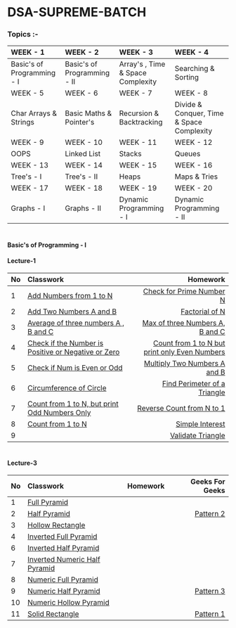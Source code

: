 # DSA-SUPREME-BATCH
### Topics :-
| WEEK - 1                   | WEEK - 2                    | WEEK - 3                          |   WEEK - 4          |
| :---                       | :---                        |:---                               |:---                 |
| Basic's of Programming - I | Basic's of Programming - II | Array's , Time & Space Complexity | Searching & Sorting |
| WEEK - 5                   | WEEK - 6                    | WEEK - 7                          |   WEEK - 8          |
| Char Arrays & Strings      | Basic Maths & Pointer's     | Recursion & Backtracking          | Divide & Conquer, Time & Space Complexity |
| WEEK - 9                   | WEEK - 10                    | WEEK - 11                         |   WEEK - 12         |
| OOPS | Linked List | Stacks | Queues |
| WEEK - 13                  | WEEK - 14                   | WEEK - 15                         |   WEEK - 16          |
| Tree's - I | Tree's - II | Heaps | Maps & Tries |
| WEEK - 17                 | WEEK - 18                   | WEEK - 19                         |   WEEK - 20          |
| Graphs - I | Graphs - II | Dynamic Programming - I | Dynamic Programming - II |

#
#### Basic's of Programming - I
#### Lecture-1
| No       | Classwork | Homework |
| :---     | :---      |     ---: |
|1| [Add Numbers from 1 to N](https://github.com/vamsimadhav/DSA-SUPREME-BATCH/tree/main/Basic's%20of%20Programming%20-%20I/CLASSWORK/Lecture-1/addToN) |[Check for Prime Number N](https://github.com/vamsimadhav/DSA-SUPREME-BATCH/tree/main/Basic's%20of%20Programming%20-%20I/HOMEWORK/Lecture-1/checkForPrimeNum)|
|2 | [Add Two Numbers A and B](https://github.com/vamsimadhav/DSA-SUPREME-BATCH/tree/main/Basic's%20of%20Programming%20-%20I/CLASSWORK/Lecture-1/addTwoNumbers)|[Factorial of N](https://github.com/vamsimadhav/DSA-SUPREME-BATCH/tree/main/Basic's%20of%20Programming%20-%20I/HOMEWORK/Lecture-1/factorialOfNum)|  
|3| [Average of three numbers A , B and C](https://github.com/vamsimadhav/DSA-SUPREME-BATCH/tree/main/Basic's%20of%20Programming%20-%20I/CLASSWORK/Lecture-1/averageOfThreeNumbers) |[Max of three Numbers A, B and C](https://github.com/vamsimadhav/DSA-SUPREME-BATCH/tree/main/Basic's%20of%20Programming%20-%20I/HOMEWORK/Lecture-1/maxOfThreeNums)|
|4|  [Check if the Number is Positive or Negative or Zero](https://github.com/vamsimadhav/DSA-SUPREME-BATCH/tree/main/Basic's%20of%20Programming%20-%20I/CLASSWORK/Lecture-1/checkIfPosOrNeg)  |[Count from 1 to N but print only Even Numbers](https://github.com/vamsimadhav/DSA-SUPREME-BATCH/tree/main/Basic's%20of%20Programming%20-%20I/HOMEWORK/Lecture-1/count1toNOnlyEven)|
|5| [Check if Num is Even or Odd](https://github.com/vamsimadhav/DSA-SUPREME-BATCH/tree/main/Basic's%20of%20Programming%20-%20I/CLASSWORK/Lecture-1/checkNumberIsEvenOrOdd#check-if-num-is-even-or-odd)  |[Multiply Two Numbers A and B](https://github.com/vamsimadhav/DSA-SUPREME-BATCH/tree/main/Basic's%20of%20Programming%20-%20I/HOMEWORK/Lecture-1/multiply2Numbers)|
|6| [Circumference of Circle](https://github.com/vamsimadhav/DSA-SUPREME-BATCH/tree/main/Basic's%20of%20Programming%20-%20I/CLASSWORK/Lecture-1/circumferenceOfCircle)|[Find Perimeter of a Triangle](https://github.com/vamsimadhav/DSA-SUPREME-BATCH/tree/main/Basic's%20of%20Programming%20-%20I/HOMEWORK/Lecture-1/perimeterOfTriangle)| 
|7| [Count from 1 to N, but print Odd Numbers Only](https://github.com/vamsimadhav/DSA-SUPREME-BATCH/tree/main/Basic's%20of%20Programming%20-%20I/CLASSWORK/Lecture-1/count1ToNOddOnly)  |[Reverse Count from N to 1](https://github.com/vamsimadhav/DSA-SUPREME-BATCH/tree/main/Basic's%20of%20Programming%20-%20I/HOMEWORK/Lecture-1/reverseCountingFromN)|
|8| [Count from 1 to N](https://github.com/vamsimadhav/DSA-SUPREME-BATCH/tree/main/Basic's%20of%20Programming%20-%20I/CLASSWORK/Lecture-1/coutToN)|[Simple Interest](https://github.com/vamsimadhav/DSA-SUPREME-BATCH/tree/main/Basic's%20of%20Programming%20-%20I/HOMEWORK/Lecture-1/simpleInterest)|
|9||[Validate Triangle](https://github.com/vamsimadhav/DSA-SUPREME-BATCH/tree/main/Basic's%20of%20Programming%20-%20I/HOMEWORK/Lecture-1/validateTriangle)|

#
#### Lecture-3
| No       | Classwork | Homework | Geeks For Geeks|
| :---     | :---      |     ---: |---:  |
|1|[Full Pyramid](https://github.com/vamsimadhav/DSA-SUPREME-BATCH/tree/main/Basic's%20of%20Programming%20-%20I/CLASSWORK/Lecture-3/fullPyramid)|||
|2|[Half Pyramid](https://github.com/vamsimadhav/DSA-SUPREME-BATCH/tree/main/Basic's%20of%20Programming%20-%20I/CLASSWORK/Lecture-3/halfPyramid)||[Pattern 2](https://practice.geeksforgeeks.org/problems/right-triangle/1?utm_source=youtube&utm_medium=collab_striver_ytdescription&utm_campaign=pattern_2)|
|3|[Hollow Rectangle](https://github.com/vamsimadhav/DSA-SUPREME-BATCH/tree/main/Basic's%20of%20Programming%20-%20I/CLASSWORK/Lecture-3/hollowRectangle#hollow-rectangle)|||
|4|[Inverted Full Pyramid](https://github.com/vamsimadhav/DSA-SUPREME-BATCH/tree/main/Basic's%20of%20Programming%20-%20I/CLASSWORK/Lecture-3/invertedFullPyramid)|||
|6|[Inverted Half Pyramid](https://github.com/vamsimadhav/DSA-SUPREME-BATCH/tree/main/Basic's%20of%20Programming%20-%20I/CLASSWORK/Lecture-3/invertedHalfPyramid)|||
|7|[Inverted Numeric Half Pyramid](https://github.com/vamsimadhav/DSA-SUPREME-BATCH/tree/main/Basic's%20of%20Programming%20-%20I/CLASSWORK/Lecture-3/invertedNumericHalfPyramid)|||
|8|[Numeric Full Pyramid](https://github.com/vamsimadhav/DSA-SUPREME-BATCH/tree/main/Basic's%20of%20Programming%20-%20I/CLASSWORK/Lecture-3/numericFullPyramid)|||
|9|[Numeric Half Pyramid](https://github.com/vamsimadhav/DSA-SUPREME-BATCH/blob/main/Basic's%20of%20Programming%20-%20I/CLASSWORK/Lecture-3/numericHalfPyramid/README.md)||[Pattern 3](https://practice.geeksforgeeks.org/problems/triangle-number/1)|
|10|[Numeric Hollow Pyramid](https://github.com/vamsimadhav/DSA-SUPREME-BATCH/tree/main/Basic's%20of%20Programming%20-%20I/CLASSWORK/Lecture-3/numericHollowFullPyramid)|||
|11|[Solid Rectangle](https://github.com/vamsimadhav/DSA-SUPREME-BATCH/tree/main/Basic's%20of%20Programming%20-%20I/CLASSWORK/Lecture-3/solidRectange)||[Pattern 1](https://practice.geeksforgeeks.org/problems/square-pattern/1)|

